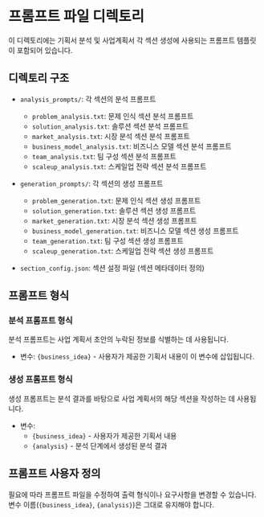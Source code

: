 # 프롬프트 파일 디렉토리

이 디렉토리에는 기획서 분석 및 사업계획서 각 섹션 생성에 사용되는 프롬프트 템플릿이 포함되어 있습니다.

## 디렉토리 구조

- `analysis_prompts/`: 각 섹션의 분석 프롬프트
  - `problem_analysis.txt`: 문제 인식 섹션 분석 프롬프트
  - `solution_analysis.txt`: 솔루션 섹션 분석 프롬프트
  - `market_analysis.txt`: 시장 분석 섹션 분석 프롬프트
  - `business_model_analysis.txt`: 비즈니스 모델 섹션 분석 프롬프트
  - `team_analysis.txt`: 팀 구성 섹션 분석 프롬프트
  - `scaleup_analysis.txt`: 스케일업 전략 섹션 분석 프롬프트

- `generation_prompts/`: 각 섹션의 생성 프롬프트
  - `problem_generation.txt`: 문제 인식 섹션 생성 프롬프트
  - `solution_generation.txt`: 솔루션 섹션 생성 프롬프트
  - `market_generation.txt`: 시장 분석 섹션 생성 프롬프트
  - `business_model_generation.txt`: 비즈니스 모델 섹션 생성 프롬프트
  - `team_generation.txt`: 팀 구성 섹션 생성 프롬프트
  - `scaleup_generation.txt`: 스케일업 전략 섹션 생성 프롬프트

- `section_config.json`: 섹션 설정 파일 (섹션 메타데이터 정의)

## 프롬프트 형식

### 분석 프롬프트 형식
분석 프롬프트는 사업 계획서 초안의 누락된 정보를 식별하는 데 사용됩니다.
- 변수: `{business_idea}` - 사용자가 제공한 기획서 내용이 이 변수에 삽입됩니다.

### 생성 프롬프트 형식
생성 프롬프트는 분석 결과를 바탕으로 사업 계획서의 해당 섹션을 작성하는 데 사용됩니다.
- 변수: 
  - `{business_idea}` - 사용자가 제공한 기획서 내용
  - `{analysis}` - 분석 단계에서 생성된 분석 결과

## 프롬프트 사용자 정의
필요에 따라 프롬프트 파일을 수정하여 출력 형식이나 요구사항을 변경할 수 있습니다.
변수 이름(`{business_idea}`, `{analysis}`)은 그대로 유지해야 합니다. 